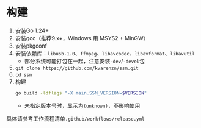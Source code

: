 # 构建
1. 安装Go 1.24+
2. 安装gcc（推荐9.x+，Windows 用 MSYS2 + MinGW）
3. 安装pkgconf
4. 安装依赖库：`libusb-1.0`、`ffmpeg`、`libavcodec`、`libavformat`、`libavutil`
    - 部分系统可能打包在一起，注意安装`-dev`/`-devel`包
5. `git clone https://github.com/kvarenzn/ssm.git`
6. `cd ssm`
7. 构建
    ```bash
    go build -ldflags "-X main.SSM_VERSION=$VERSION"
    ```
    - 未指定版本号时，显示为`(unknown)`，不影响使用

具体请参考工作流程清单`.github/workflows/release.yml`
